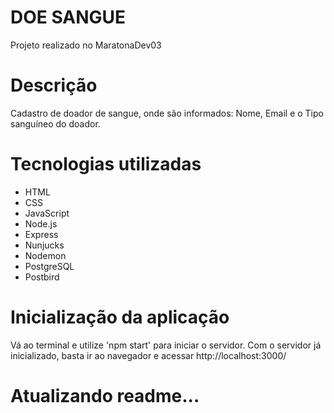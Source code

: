 # DOE SANGUE
Projeto realizado no MaratonaDev03

# Descrição
Cadastro de doador de sangue, onde são informados: Nome, Email e o Tipo sanguíneo do doador.

# Tecnologias utilizadas
- HTML
- CSS
- JavaScript
- Node.js
- Express
- Nunjucks
- Nodemon
- PostgreSQL
- Postbird

# Inicialização da aplicação
  Vá ao terminal e utilize 'npm start' para iniciar o servidor. Com o servidor já inicializado, basta ir ao navegador e acessar http://localhost:3000/

# Atualizando readme...
